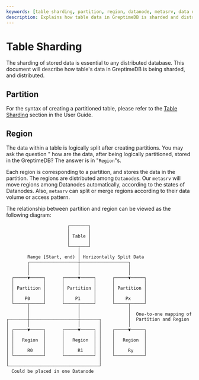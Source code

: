 ```yaml
---
keywords: [table sharding, partition, region, datanode, metasrv, data distribution]
description: Explains how table data in GreptimeDB is sharded and distributed, including the concepts of partition and region.
---
```


# Table Sharding

The sharding of stored data is essential to any distributed database. This document will describe how table's data in GreptimeDB is being sharded, and distributed.

## Partition

For the syntax of creating a partitioned table, please refer to the [Table Sharding](/user-guide/administration/manage-data/table-sharding.md) section in the User Guide.

## Region

The data within a table is logically split after creating partitions. You may ask the question "
how are the data, after being logically partitioned, stored in the GreptimeDB? The answer is in "`Region`"s.

Each region is corresponding to a partition, and stores the data in the partition. The regions are distributed among
`Datanode`s. Our
`metasrv` will move regions among Datanodes automatically, according to the states of Datanodes.
Also, `metasrv` can split or merge regions according to their data volume or access pattern.

The relationship between partition and region can be viewed as the following diagram:

```text
                       ┌───────┐
                       │       │
                       │ Table │
                       │       │
                       └───┬───┘
                           │
        Range [Start, end) │ Horizontally Split Data
        ┌──────────────────┼──────────────────┐
        │                  │                  │
        │                  │                  │
  ┌─────▼─────┐      ┌─────▼─────┐      ┌─────▼─────┐
  │           │      │           │      │           │
  │ Partition │      │ Partition │      │ Partition │
  │           │      │           │      │           │
  │    P0     │      │    P1     │      │    Px     │
  └─────┬─────┘      └─────┬─────┘      └─────┬─────┘
        │                  │                  │
        │                  │                  │  One-to-one mapping of
┌───────┼──────────────────┼───────┐          │  Partition and Region
│       │                  │       │          │
│ ┌─────▼─────┐      ┌─────▼─────┐ │    ┌─────▼─────┐
│ │           │      │           │ │    │           │
│ │   Region  │      │   Region  │ │    │   Region  │
│ │           │      │           │ │    │           │
│ │     R0    │      │     R1    │ │    │     Ry    │
│ └───────────┘      └───────────┘ │    └───────────┘
│                                  │
└──────────────────────────────────┘
  Could be placed in one Datanode
